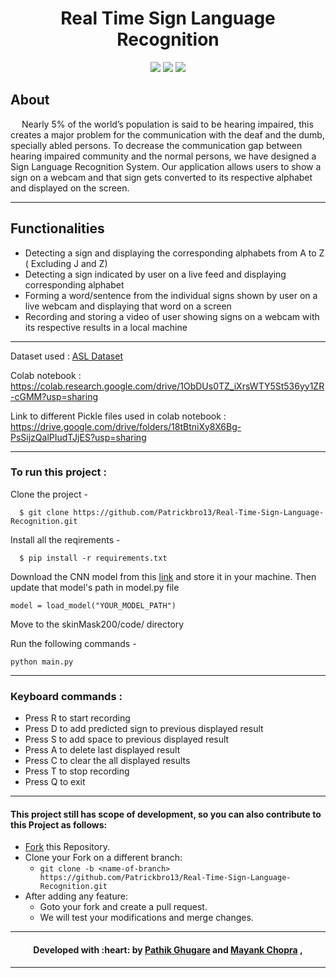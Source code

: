 <h1 align="center">Real Time Sign Language Recognition </h1>

<div align="center">
 
  [![](https://img.shields.io/badge/Made_with-Python3-red?style=for-the-badge&logo=python)](https://www.python.org/ "Python3")
  [![](https://img.shields.io/badge/Made_with-Tensorflow-red?style=for-the-badge&logo=tensorflow)](https://www.tensorflow.org/ "Tensorflow")
  [![](https://img.shields.io/badge/Made_with-Tkinter-red?style=for-the-badge&logo=tkinter)](https://docs.python.org/3/library/tkinter.html "Tkinter")
  
</div>

<h2> About </h2>

&emsp; Nearly 5% of the world’s population is said to be hearing impaired, this creates a major problem for the communication with the deaf and the dumb, specially abled persons. To decrease the communication gap between hearing impaired community and the normal persons, we have designed a Sign Language Recognition System.
Our application allows users to show a sign on a webcam and that sign gets converted to its respective alphabet and displayed on the screen. 

---

<h2> Functionalities </h2>

* Detecting a sign and displaying the corresponding alphabets from A to Z ( Excluding J and Z)
* Detecting a sign indicated by user on a live feed and displaying corresponding alphabet
* Forming a word/sentence from the individual signs shown by user on a live webcam and displaying that word on a screen
* Recording and storing a video of user showing signs on a webcam with its respective results in a local machine 


---


Dataset used : [ASL Dataset](https://drive.google.com/drive/folders/1v3EWedumUJ64xmrPOfQ7e3GJ5K-GC45d?usp=sharing)

Colab notebook : https://colab.research.google.com/drive/1ObDUs0TZ_iXrsWTY5St536yy1ZR-cGMM?usp=sharing

Link to different Pickle files used in colab notebook : https://drive.google.com/drive/folders/18tBtniXy8X6Bg-PsSijzQalPIudTJjES?usp=sharing

---


  
### To run this project :

Clone the project -
```
  $ git clone https://github.com/Patrickbro13/Real-Time-Sign-Language-Recognition.git
```
  
Install all the reqirements -
```
  $ pip install -r requirements.txt
 ``` 
 
Download the CNN model from this [link](https://drive.google.com/file/d/1-81s-_ke_heseeqBsKTZoJcqbcAON8ct/view?usp=sharing) and store it in your machine.
Then update that model's path in model.py file
```
model = load_model("YOUR_MODEL_PATH")
```

Move to the skinMask200/code/ directory 

Run the following commands -

```
python main.py
```

---

### Keyboard commands  :

* Press R to start recording 
* Press D to add predicted sign to previous displayed result
* Press S to add space to previous displayed result
* Press A to delete last displayed result
* Press C to clear the all displayed results 
* Press T to stop recording 
* Press Q to exit

---



#### This project still has scope of development, so you can also contribute to this Project as follows:
* [Fork](https://github.com/Patrickbro13/Real-Time-Sign-Language-Recognition) this Repository.
* Clone your Fork on a different branch:
	* `git clone -b <name-of-branch> https://github.com/Patrickbro13/Real-Time-Sign-Language-Recognition.git`
* After adding any feature:
	* Goto your fork and create a pull request.
	* We will test your modifications and merge changes.

---
<h4 align="center"><b>Developed with :heart: by 
<a href="https://github.com/Patrickbro13">Pathik Ghugare</a> and <a href="https://github.com/Mayank7832">Mayank Chopra</a> </b> , 
</h4>

---
